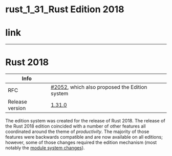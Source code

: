 # rust_1_31_Rust Edition 2018

# link

<hr />

# Rust 2018

| Info | |
| --- | --- |
| RFC | [#2052](https://rust-lang.github.io/rfcs/2052-epochs.html), which also proposed the Edition system |
| Release version | [1.31.0](https://blog.rust-lang.org/2018/12/06/Rust-1.31-and-rust-2018.html) |

The edition system was created for the release of Rust 2018. The release of the Rust 2018 edition coincided with a number of other features all coordinated around the theme of *productivity*. The majority of those features were backwards compatible and are now available on all editions; however, some of those changes required the edition mechanism (most notably the [module system changes](./editions/rust-2018/path-changes.md)).
